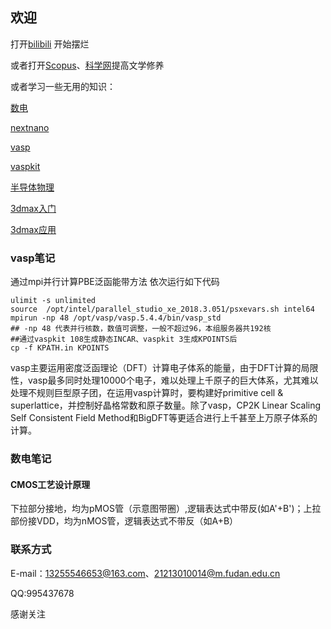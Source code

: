 ## 欢迎

打开[bilibili](https://www.bilibili.com/) 开始摆烂

或者打开[Scopus](https://www.scopus.com/search/form.uri?zone=TopNavBar&origin=resultslist&display=basic#basic)、[科学网](https://www.webofscience.com/wos/alldb/basic-search)提高文学修养

或者学习一些无用的知识：

[数电](https://www.bilibili.com/video/BV18p411Z7ce?from=search&seid=15000188297364473279&spm_id_from=333.337.0.0)

[nextnano](https://www.nextnano.com/manual/getting_started.html)

[vasp](https://www.bigbrosci.com/)

[vaspkit](https://tamaswells.github.io/VASPKIT_manual/manual0.73/vaspkit-manual-0.73.html)

[半导体物理](http://mooc1.chaoxing.com/nodedetailcontroller/visitnodedetail?courseId=99784531&knowledgeId=99784645)

[3dmax入门](https://www.bilibili.com/video/BV19W411i7fG?p=1)

[3dmax应用](https://space.bilibili.com/26665449?spm_id_from=333.788.b_765f7570696e666f.1)

### vasp笔记
通过mpi并行计算PBE泛函能带方法
依次运行如下代码
```通过mpi并行计算PBE泛函能带
ulimit -s unlimited 
source  /opt/intel/parallel_studio_xe_2018.3.051/psxevars.sh intel64
mpirun -np 48 /opt/vasp/vasp.5.4.4/bin/vasp_std
## -np 48 代表并行核数，数值可调整，一般不超过96，本组服务器共192核
##通过vaspkit 108生成静态INCAR、vaspkit 3生成KPOINTS后
cp -f KPATH.in KPOINTS

```
vasp主要运用密度泛函理论（DFT）计算电子体系的能量，由于DFT计算的局限性，vasp最多同时处理10000个电子，难以处理上千原子的巨大体系，尤其难以处理不规则巨型原子团，在运用vasp计算时，要构建好primitive cell & superlattice，并控制好晶格常数和原子数量。除了vasp，CP2K Linear Scaling Self Consistent Field Method和BigDFT等更适合进行上千甚至上万原子体系的计算。

### 数电笔记

#### CMOS工艺设计原理

下拉部分接地，均为pMOS管（示意图带圈）,逻辑表达式中带反(如A'+B')；上拉部份接VDD，均为nMOS管，逻辑表达式不带反（如A+B）

### 联系方式

E-mail：13255546653@163.com、21213010014@m.fudan.edu.cn

QQ:995437678

感谢关注

